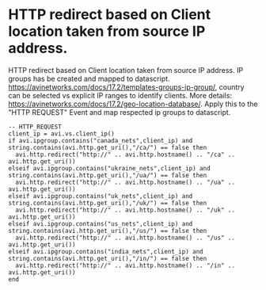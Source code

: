# HTTP redirect based on Client location taken from source IP address.

HTTP redirect based on Client location taken from source IP address. IP groups has be created and mapped to datascript. https://avinetworks.com/docs/17.2/templates-groups-ip-group/, country can be selected vs explicit IP ranges to identify clients. More details: https://avinetworks.com/docs/17.2/geo-location-database/. Apply this to the "HTTP REQUEST" Event and map respected ip groups to datascript.

```
-- HTTP_REQUEST
client_ip = avi.vs.client_ip()
if avi.ipgroup.contains("canada_nets",client_ip) and string.contains(avi.http.get_uri(),"/ca/") == false then
  avi.http.redirect("http://" .. avi.http.hostname() .. "/ca" .. avi.http.get_uri())
elseif avi.ipgroup.contains("ukraine_nets",client_ip) and string.contains(avi.http.get_uri(),"/ua/") == false then
  avi.http.redirect("http://" .. avi.http.hostname() .. "/ua" .. avi.http.get_uri())
elseif avi.ipgroup.contains("uk_nets",client_ip) and string.contains(avi.http.get_uri(),"/uk/") == false then
  avi.http.redirect("http://" .. avi.http.hostname() .. "/uk" .. avi.http.get_uri())
elseif avi.ipgroup.contains("us_nets",client_ip) and string.contains(avi.http.get_uri(),"/us/") == false then
  avi.http.redirect("http://" .. avi.http.hostname() .. "/us" .. avi.http.get_uri())
elseif avi.ipgroup.contains("india_nets",client_ip) and string.contains(avi.http.get_uri(),"/in/") == false then
  avi.http.redirect("http://" .. avi.http.hostname() .. "/in" .. avi.http.get_uri())
end
```
